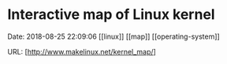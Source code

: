 # Interactive map of Linux kernel

Date: 2018-08-25 22:09:06
[[linux]] [[map]] [[operating-system]]

URL: [http://www.makelinux.net/kernel_map/]
